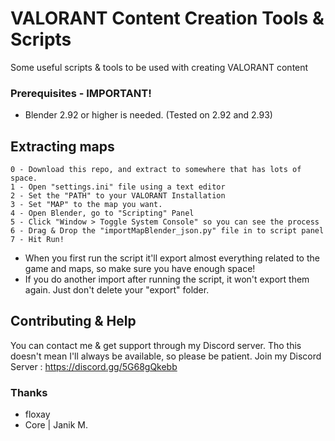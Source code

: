# VALORANT Content Creation Tools & Scripts

Some useful scripts & tools to be used with creating VALORANT content

### Prerequisites - IMPORTANT!
- Blender 2.92 or higher is needed. (Tested on 2.92 and 2.93)
## Extracting maps

    0 - Download this repo, and extract to somewhere that has lots of space. 
    1 - Open "settings.ini" file using a text editor
    2 - Set the "PATH" to your VALORANT Installation
    3 - Set "MAP" to the map you want.
    4 - Open Blender, go to "Scripting" Panel
    5 - Click "Window > Toggle System Console" so you can see the process
    6 - Drag & Drop the "importMapBlender_json.py" file in to script panel
    7 - Hit Run!

- When you first run the script it'll export almost everything related to the game and maps, so make sure you have enough space!
- If you do another import after running the script, it won't export them again. Just don't delete your "export" folder.


## Contributing & Help

You can contact me & get support through my Discord server. Tho this doesn't mean I'll always be available, so please be patient.
Join my Discord Server : https://discord.gg/5G68gQkebb


### Thanks
- floxay
- Core | Janik M.
